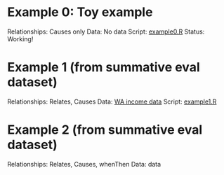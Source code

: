 # Example 0: Toy example
Relationships: Causes only
Data: No data
Script: [example0.R](examples/example0.R)
Status: Working!

# Example 1 (from summative eval dataset)
Relationships: Relates, Causes
Data: [WA income data](examples/data/2019_WA_income.csv)
Script: [example1.R](examples/example1.R)

# Example 2 (from summative eval dataset)
Relationships: Relates, Causes, whenThen 
Data: data
